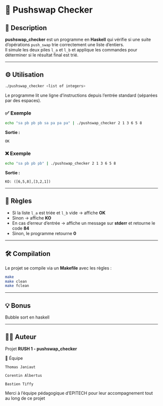 # 🧩 Pushswap Checker

## 🎯 Description
**pushswap_checker** est un programme en **Haskell** qui vérifie si une suite d’opérations `push_swap` trie correctement une liste d’entiers.  
Il simule les deux piles `l_a` et `l_b` et applique les commandes pour déterminer si le résultat final est trié.

---

## ⚙️ Utilisation
```bash
./pushswap_checker <list of integers>
```

Le programme lit une ligne d’instructions depuis l’entrée standard (séparées par des espaces).

### ✅ Exemple
```bash
echo "sa pb pb pb sa pa pa pa" | ./pushswap_checker 2 1 3 6 5 8
```
**Sortie :**
```
OK
```

### ❌ Exemple
```bash
echo "sa pb pb pb" | ./pushswap_checker 2 1 3 6 5 8
```
**Sortie :**
```
KO: ([6,5,8],[3,2,1])
```

---

## 🧠 Règles
- Si la liste `l_a` est triée et `l_b` vide → affiche **OK**
- Sinon → affiche **KO**
- En cas d’erreur d’entrée → affiche un message sur **stderr** et retourne le code **84**
- Sinon, le programme retourne **0**

---

## 🛠️ Compilation
Le projet se compile via un **Makefile** avec les règles :
```bash
make
make clean
make fclean 
```

---

## 💡 Bonus
Bubble sort en haskell

---

## 👨‍💻 Auteur
Projet **RUSH 1 - pushswap_checker**  

👥 Équipe

    Thomas Janiaut

    Corentin Albertus

    Bastien Tiffy

Merci à l’équipe pédagogique d’EPITECH pour leur accompagnement tout au long de ce projet